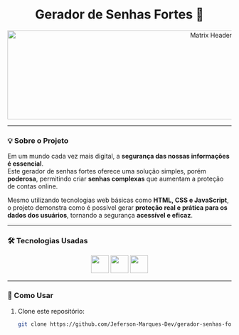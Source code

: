 <h1 align="center">Gerador de Senhas Fortes 🔐</h1>

<p align="center">
  <img src="https://user-images.githubusercontent.com/39635734/82733390-d26ea100-9ce9-11ea-8c9e-e66e80e7d83b.gif" width="900" height="200" alt="Matrix Header"/>
</p>

---

### 💡 Sobre o Projeto
Em um mundo cada vez mais digital, a **segurança das nossas informações é essencial**.  
Este gerador de senhas fortes oferece uma solução simples, porém **poderosa**, permitindo criar **senhas complexas** que aumentam a proteção de contas online.  

Mesmo utilizando tecnologias web básicas como **HTML, CSS e JavaScript**, o projeto demonstra como é possível gerar **proteção real e prática para os dados dos usuários**, tornando a segurança **acessível e eficaz**.  

---

### 🛠 Tecnologias Usadas
<p align="center">
  <img src="https://cdn.jsdelivr.net/gh/devicons/devicon/icons/javascript/javascript-plain.svg" height="40" />
  <img src="https://cdn.jsdelivr.net/gh/devicons/devicon/icons/html5/html5-plain.svg" height="40" />
  <img src="https://cdn.jsdelivr.net/gh/devicons/devicon/icons/css3/css3-plain.svg" height="40" />
</p>

---

### 🚀 Como Usar
1. Clone este repositório:  
   ```bash
   git clone https://github.com/Jeferson-Marques-Dev/gerador-senhas-fortes.git
